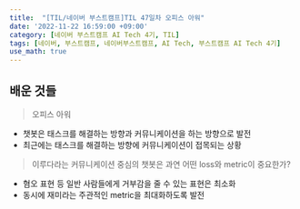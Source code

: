 ```yaml
---
title:  "[TIL/네이버 부스트캠프]TIL 47일차 오피스 아워"
date: '2022-11-22 16:59:00 +09:00'
category: [네이버 부스트캠프 AI Tech 4기, TIL]
tags: [네이버, 부스트캠프, 네이버부스트캠프, AI Tech, 부스트캠프 AI Tech 4기]
use_math: true
---
```

## 배운 것들

> 오피스 아워
 
- 챗봇은 태스크를 해결하는 방향과 커뮤니케이션을 하는 방향으로 발전
- 최근에는 태스크를 해결하는 방향에 커뮤니케이션이 접목되는 상황

> 이루다라는 커뮤니케이션 중심의 챗봇은 과연 어떤 loss와 metric이 중요한가?

- 혐오 표현 등 일반 사람들에게 거부감을 줄 수 있는 표현은 최소화
- 동시에 재미라는 주관적인 metric을 최대화하도록 발전